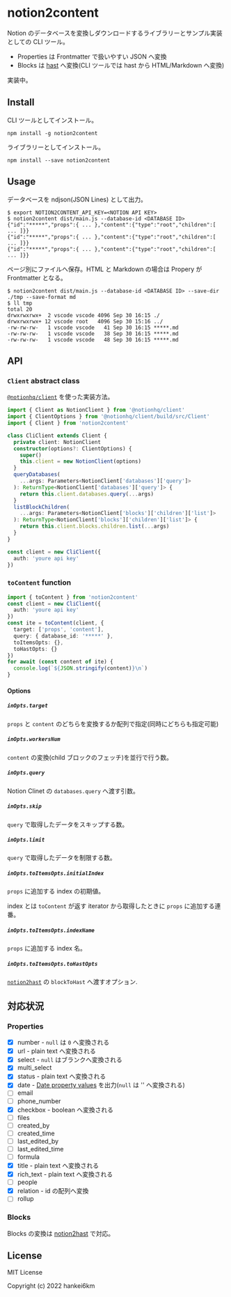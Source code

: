 # notion2content

Notion のデータベースを変換しダウンロードするライブラリーとサンプル実装としての CLI ツール。

- Properties は Frontmatter で扱いやすい JSON へ変換
- Blocks は [hast](https://github.com/syntax-tree/hast) へ変換(CLI ツールでは hast から HTML/Markdown へ変換)

実装中。

## Install

CLI ツールとしてインストール。

```
npm install -g notion2content
```

ライブラリーとしてインストール。

```
npm install --save notion2content
```

## Usage

データベースを ndjson(JSON Lines) として出力。

```
$ export NOTION2CONTENT_API_KEY=<NOTION API KEY>
$ notion2content dist/main.js --database-id <DATABASE ID>
{"id":"*****","props":{ ... },"content":{"type":"root","children":[ ... ]}}
{"id":"*****","props":{ ... },"content":{"type":"root","children":[ ... ]}}
{"id":"*****","props":{ ... },"content":{"type":"root","children":[ ... ]}}
```

ページ別にファイルへ保存。HTML と Markdown の場合は Propery が Frontmatter となる。

```
$ notion2content dist/main.js --database-id <DATABASE ID> --save-dir ./tmp --save-format md
$ ll tmp
total 20
drwxrwxrwx+  2 vscode vscode 4096 Sep 30 16:15 ./
drwxrwxrwx+ 12 vscode root   4096 Sep 30 15:16 ../
-rw-rw-rw-   1 vscode vscode   41 Sep 30 16:15 *****.md
-rw-rw-rw-   1 vscode vscode   38 Sep 30 16:15 *****.md
-rw-rw-rw-   1 vscode vscode   48 Sep 30 16:15 *****.md
```

## API

### `Client` abstract class

[`@notionhq/client`](https://www.npmjs.com/package/@notionhq/client) を使った実装方法。

```typescript
import { Client as NotionClient } from '@notionhq/client'
import { ClientOptions } from '@notionhq/client/build/src/Client'
import { Client } from 'notion2content'

class CliClient extends Client {
  private client: NotionClient
  constructor(options?: ClientOptions) {
    super()
    this.client = new NotionClient(options)
  }
  queryDatabases(
    ...args: Parameters<NotionClient['databases']['query']>
  ): ReturnType<NotionClient['databases']['query']> {
    return this.client.databases.query(...args)
  }
  listBlockChildren(
    ...args: Parameters<NotionClient['blocks']['children']['list']>
  ): ReturnType<NotionClient['blocks']['children']['list']> {
    return this.client.blocks.children.list(...args)
  }
}

const client = new CliClient({
  auth: 'youre api key'
})
```

### `toContent` function

```typescript
import { toContent } from 'notion2content'
const client = new CliClient({
  auth: 'youre api key'
})
const ite = toContent(client, {
  target: ['props', 'content'],
  query: { database_id: '*****' },
  toItemsOpts: {},
  toHastOpts: {}
})
for await (const content of ite) {
  console.log(`${JSON.stringify(content)}\n`)
}
```

#### Options

##### `inOpts.target`

`props` と `content` のどちらを変換するか配列で指定(同時にどちらも指定可能)

##### `inOpts.workersNum`

`content` の変換(child ブロックのフェッチ)を並行で行う数。

##### `inOpts.query`

Notion Clinet の `databases.query` へ渡す引数。

##### `inOpts.skip`

`query` で取得したデータをスキップする数。

##### `inOpts.limit`

`query` で取得したデータを制限する数。

##### `inOpts.toItemsOpts.initialIndex`

`props` に追加する index の初期値。

index とは `toContent` が返す iterator から取得したときに `props` に追加する連番。

##### `inOpts.toItemsOpts.indexName`

`props` に追加する index 名。

##### `inOpts.toItemsOpts.toHastOpts`

[`notion2hast`](https://github.com/hankei6km/notion2hast) の `blockToHast` へ渡すオプション.

## 対応状況

### Properties

- [x] number - `null` は `0` へ変換される
- [x] url - plain text へ変換される
- [x] select - `null` はブランクへ変換される
- [x] multi_select
- [x] status - plain text へ変換される
- [x] date - [Date property values](https://developers.notion.com/reference/property-item-object#date-property-values) を出力(`null` は '' へ変換される)
- [ ] email
- [ ] phone_number
- [x] checkbox - boolean へ変換される
- [ ] files
- [ ] created_by
- [ ] created_time
- [ ] last_edited_by
- [ ] last_edited_time
- [ ] formula
- [x] title - plain text へ変換される
- [x] rich_text - plain text へ変換される
- [ ] people
- [x] relation - id の配列へ変換
- [ ] rollup

### Blocks

Blocks の変換は [notion2hast](https://github.com/hankei6km/notion2hast#%E5%AF%BE%E5%BF%9C%E7%8A%B6%E6%B3%81) で対応。

## License

MIT License

Copyright (c) 2022 hankei6km
